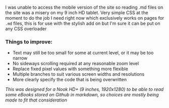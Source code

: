 I was unable to access the mobile version of the site so reading .md files on the site was a misery on my 9 inch HD tablet. Very simple CSS at the moment to do the job I need right now which exclusively works on pages for `.md` files, this is for use with the stylish add on but I'm sure it can be put on any CSS overloader

### Things to improve:
- Text may still be too small for some at current level, or it may be too narrow
- No sideways scrolling required at any reasonable zoom level
- Replace fixed pixel values with something more flexible
- Multiple branches to suit various screen widths and resolutions
- More clearly specify the code that is being overwritten

_This was designed for a Nook HD+ (9 inches, 1920x1280) to be able to read some eBooks stored on Github in markdown, so choices are mostly being made to fit that consideration_
